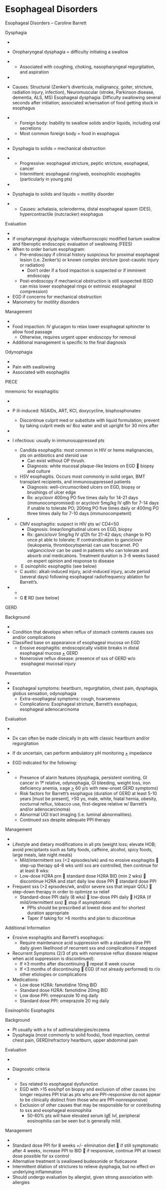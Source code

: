 # Esophageal Disorders

Esophageal Disorders – Caroline Barrett

Dysphagia

-

-   Oropharyngeal dysphagia = difficulty initiating a swallow

-   -   Associated with coughing, choking, nasopharyngeal regurgitation,
        and aspiration

-

-   Causes: Structural (Zenker’s diverticula, malignancy, goiter,
    stricture, radiation injury, infection), Neuromuscular (stroke,
    Parkinson disease, dementia, ALS, MS) Esophageal dysphagia:
    Difficulty swallowing several seconds after initiation; associated
    w/sensation of food getting stuck in esophagus

-   -   Foreign body: Inability to swallow solids and/or liquids,
        including oral secretions
    -   Most common foreign body = food in esophagus

-

-   Dysphagia
    to solids = mechanical obstruction

-   -   Progressive: esophageal stricture, peptic stricture, esophageal,
        cancer
    -   Intermittent: esophageal ring/web, eosinophilic esophagitis
        (particularly in young pts)

-

-   Dysphagia
    to solids and liquids = motility disorder

-   -   Causes: achalasia, scleroderma, distal esophageal spasm (DES),
        hypercontractile (nutcracker) esophagus

Evaluation

-
-   If oropharyngeal dysphagia: videofluoroscopic modified barium
    swallow and fiberoptic endoscopic evaluation of swallowing (FEES)
-   When to order barium esophagram:
    -   Pre-endoscopy if clinical history suspicious for proximal
        esophageal lesion (i.e. Zenker’s) or known complex stricture
        (post-caustic injury or radiation)
        -   Don’t order if a food impaction is suspected or if imminent
            endoscopy
    -   Post-endoscopy if mechanical obstruction is still suspected (EGD
        can miss lower esophageal rings or extrinsic esophageal
        compression)
-   EGD if concerns for mechanical obstruction
-   Manometry for motility disorders

Management

-
-   Food impaction: IV glucagon to relax lower esophageal sphincter to
    allow food passage
    -   Otherwise, requires urgent upper endoscopy for removal
-   Additional management is specific to the final diagnosis

Odynophagia

-
-   Pain with swallowing
-   Associated with esophagitis

PIECE

mnemonic for esophagitis:

-

-   P
    ill-induced: NSAIDs, ART, KCl, doxycycline, bisphosphonates
    -   Discontinue culprit med or substitute with liquid formulation;
        prevent by taking culprit meds w/ 8oz water and sit upright for
        30 mins after

-

-   I
    nfectious: usually in immunosuppressed pts
    -   Candida esophagitis: most common in HIV or heme malignancies,
        pts on antibiotics and steroid use
        -   Can exist without OP thrush.
        -   Diagnosis: white mucosal plaque-like lesions on EGD
            
            biopsy and culture
    -   HSV esophagitis. Occurs most commonly in solid organ, BMT
        transplant recipients, and immunosuppressed patients
        -   Diagnosis: well-circumscribed ulcers on EGD, biopsy or
            brushings of ulcer edge
        -   Rx: acyclovir 400mg PO five times daily for 14-21 days
            (immunocompromised) or acyclovir 5mg/kg IV q8h for 7-14 days
            if unable to tolerate PO; 200mg PO five times daily or 400mg
            PO three times daily for 7-10 days (immunocompetent)

-   -   CMV esophagitis: suspect in HIV pts w/ CD4\<50
        -   Diagnosis: linear/longitudinal ulcers on EGD, biopsy
        -   Rx: ganciclovir 5mg/kg IV q12h for 21-42 days; change to PO
            once pt able to tolerate; If contraindication to ganciclovir
            (leukopenia, thrombocytopenia) can use foscarnet. PO
            valganciclovir can be used in patients who can tolerate and
            absorb oral medications. Treatment duration is 3-6 weeks
            based on expert opinion and response to disease
    -   ​​​​​​​
        E
        osinophilic esophagitis (see below)
    -   C
        austic: alkali-induced injury, acid-induced injury, acute period
        (several days) following esophageal radiofrequency ablation for
        Barrett’s.

-   -
    -   G **E** RD (see below)

GERD

Background

-
-   Condition that develops when reflux of stomach contents causes sxs
    and/or complications
-   Classified base on appearance of esophageal mucosa on EGD
    -   Erosive esophagitis: endoscopically visible breaks in distal
        esophageal mucosa <u>+</u> GERD
    -   Nonerosive reflux disease: presence of sxs of GERD w/o
         esophageal mucosal injury

Presentation

-
-   Esophageal symptoms: heartburn, regurgitation, chest pain,
    dysphagia, globus sensation, odynophagia
    -   Extra-esophageal symptoms: cough, hoarseness
    -   Complications: Esophageal stricture, Barrett’s esophagus,
        esophageal adenocarcinoma

Evaluation

-

-   Dx can often be made clinically in pts with classic heartburn and/or
    regurgitation

-   If dx uncertain, can perform ambulatory pH monitoring <u>+</u>
    impedance

-   EGD indicated for the following:

-   -   Presence of alarm features (dysphagia, persistent vomiting, GI
        cancer in 1º relative, odynophagia, GI bleeding, weight loss,
        iron deficiency anemia, ≥age <u>\></u> 60 y/o with new-onset
        GERD symptoms)
    -   Risk factors for Barrett’s esophagus (duration of GERD at least
        5-10 years \[must be present\], >50 yo, male, white, hiatal
        hernia, obesity, nocturnal reflux, tobacco use, first-degree
        relative w/ Barrett’s and/or adenocarcinoma)
    -   Abnormal UGI tract imaging (i.e. luminal abnormalities).
    -   Continued sxs despite adequate PPI therapy

Management

-
-   Lifestyle and dietary modifications in all pts (weight loss; elevate
    HOB; avoid precipitants such as fatty foods, caffeine, alcohol,
    spicy foods, large meals, late night meals)
    -   Mild/intermittent sxs (\<2 episodes/wk) and no erosive
        esophagitis
        
        step-up therapy q4-8 wks until sxs are controlled, then continue
        for at least 8 wks:
    -   Low-dose H2RA prn
        
        standard dose H2RA BID (min 2 wks)
        
        discontinue H2RA and start daily low dose PPI
        
        standard dose PPI
-   Frequent sxs (>2 episodes/wk, and/or severe sxs that impair QOL)
    
    step-down therapy in order to optimize sx relief
    -   Standard-dose PPI daily (8 wks)
        
        low-dose PPI daily
        
        H2RA (if mild/intermittent sxs)
        
        stop if asymptomatic
        -   PPIs should be prescribed at lowest dose and for shortest
            duration appropriate
        -   Taper if taking for >6 months and plan to discontinue

Additional Information

-   Erosive esophagitis and Barrett’s esophagus:
    -   Require maintenance acid suppression with a standard dose PPI
        daily given likelihood of recurrent sxs and complications if
        stopped
-   Recurrent Symptoms (2/3 of pts with nonerosive reflux disease
    relapse when acid suppression is discontinued):
    -   If ≥3 months after discontinuing
        
        repeat 8 week course
    -   If \<3 months of discontinuing
        
        EGD (if not already performed) to r/o other etiologies or
        complications
-   Medications:
    -   Low dose H2RA: famotidine 10mg BID
    -   Standard dose H2RA: famotidine 20mg BID
    -   Low dose PPI: omeprazole 10 mg daily
    -   Standard dose PPI: omeprazole 20 mg daily

Eosinophilic Esophagitis

Background

-   Pt usually with a hx of asthma/allergies/eczema
-   Dysphagia (most commonly to solid foods), food impaction, central
    chest pain, GERD/refractory heartburn, upper abdominal pain

Evaluation

-

-   Diagnostic criteria

-   -   Sxs related to esophageal dysfunction
    -   EGD with >15 eos/hpf on biopsy and exclusion of other causes (no
        longer requires PPI trial as pts who are PPI-responsive do not
        appear to be clinically distinct from those who are
        PPI-nonresponsive)
    -   Exclusion of other causes that may be responsible for or
        contributing to sxs and esophageal eosinophilia
        -   50-60% pts will have elevated serum IgE lvl, peripheral
            eosinophilia can be seen but is generally mild.

Management

-
-   Standard dose PPI for 8 weeks +/- elimination diet
    
    if still symptomatic after 4 weeks, increase PPI to BID
    
    if responsive, continue PPI at lowest dose possible for sx control
-   Alternative treatment is swallowed budesonide or fluticasone
-   Intermittent dilation of strictures to relieve dysphagia, but no
    effect on underlying inflammation
-   Should undergo evaluation by allergist, given strong association
    with allergies
